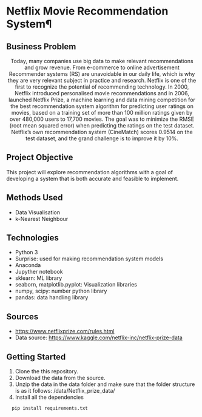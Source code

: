 # Netflix Movie Recommendation System¶


## Business Problem 
<p align="center">
Today, many companies use big data to make relevant recommendations and grow revenue.  From e-commerce to online advertisement Recommender systems (RS) are unavoidable in our daily life,  which is why they are very relevant subject in practice and research.  Netflix is one of the first to recognize the potential of recommending technology. In 2000, Netflix introduced personalised movie recommendations and in 2006, launched Netflix Prize, a machine learning and data mining competition for the best recommendation system algorithm for predicting user ratings on movies, based on a training set of more than 100 million ratings given by over 480,000 users to 17,700 movies.  The goal was to minimize the RMSE (root mean squared error) when predicting the ratings on the test dataset. Netflix’s own recommendation system (CineMatch) scores 0.9514 on the test dataset, and the grand challenge is to improve it by 10%. </p>

## Project Objective 

This project will explore recommendation algorithms with a goal of developing a system that is both accurate and feasible to implement.


## Methods Used
* Data Visualisation
* k-Nearest Neighbour 

## Technologies

* Python 3
* Surprise: used for making recommendation system models
* Anaconda
* Jupyther notebook 
* sklearn: ML library
* seaborn, matplotlib.pyplot: Visualization libraries
* numpy, scipy: number python library
* pandas: data handling library

## Sources 
* https://www.netflixprize.com/rules.html
* Data source: https://www.kaggle.com/netflix-inc/netflix-prize-data

## Getting Started 

1. Clone the this repository.
2. Download the data from the source. 
3. Unzip the data in the data folder and make sure that the folder structure is as it follows: /data/Netflix_prize_data/
4. Install all the dependencies
```
  pip install requirements.txt 
```

